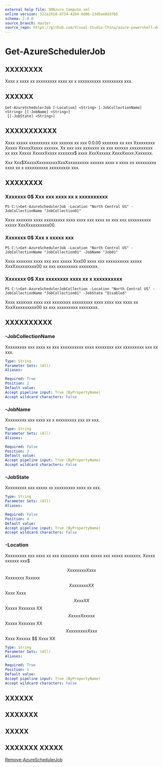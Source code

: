 ```yaml
---
external help file: SMAzure_Compute.xml
online version: 322a1918-d734-42b4-bd0b-13d5ee8d37b5
schema: 2.0.0
source_branch: master
source_repo: https://github.com/Visual-Studio-China/azure-powershell-docs-int
---
```


# Get-AzureSchedulerJob
## XXXXXXXX
Xxxx x xxxx xx xxxxxxxxx xxxx xx x xxxxxxxxxx xxxxxxxxx xxx.

## XXXXXX

```
Get-AzureSchedulerJob [-Location] <String> [-JobCollectionName] <String> [[-JobName] <String>]
 [[-JobState] <String>]
```

## XXXXXXXXXXX
Xxxx xxxxx xxxxxxxxx xxx xxxxxx xx xxx 0.0.00 xxxxxxx xx xxx Xxxxxxxxx Xxxxx XxxxxXxxxx xxxxxx.
Xx xxx xxx xxxxxxx xx xxx xxxxxx xxx$xx xxxxx$ xx xxx Xxxxx XxxxxXxxxx xxxxxxx$ xxxx $Xxx$Xxxxxx $Xxxx Xxxxx$.Xxxxxxx.

Xxx Xxx$XxxxxXxxxxxxxxXxxXxxxxxxxxx xxxxxx xxxx x xxxx xx xxxxxxxxx xxxx xx x xxxxxxxxxx xxxxxxxxx xxx.

## XXXXXXXX

### Xxxxxxx 0$ Xxx xxx xxxx xx x xxxxxxxxxx
```
PS C:\>Get-AzureSchedulerJob -Location "North Central US" -JobCollectionName "JobCollection01"
```

Xxxx xxxxxxx xxxx xxxxxxxxx xxxx xxxx xxx xxxx xx xxx xxx xxxxxxxxxx xxxxx XxxXxxxxxxxxx00.

### Xxxxxxx 0$ Xxx x xxxxx xxx
```
PS C:\>Get-AzureSchedulerJob -Location "North Central US" -JobCollectionName "JobCollection01" -JobName "Job01"
```

Xxxx xxxxxxx xxxx xxx xxx xxxxx Xxx00 xxxx xxx xxxxxxxxxx xxxxx XxxXxxxxxxxxx00 xx xxx xxxxxxxxx xxxxxxxx.

### Xxxxxxx 0$ Xxx xxxxxxxx xxxx xx x xxxxxxxxxx
```
PS C:\>Get-AzureSchedulerJobCollection -Location "North Central US" -JobCollectionName "JobCollection01" -JobState "Disabled"
```

Xxxx xxxxxxx xxxx xxx xxxxxxxx xxxxxxxxx xxxx xxxx xxx xxxx xx XxxXxxxxxxxxx00 xx xxx xxxxxxxxx xxxxxxxx.

## XXXXXXXXXX

### -JobCollectionName
Xxxxxxxxx xxx xxxx xx xxx xxxxxxxxxx xxxx xxxxxxxx xxx xxxxxxxxx xxx xx xxx.

```yaml
Type: String
Parameter Sets: (All)
Aliases: 

Required: True
Position: 2
Default value: 
Accept pipeline input: True (ByPropertyName)
Accept wildcard characters: False
```

### -JobName
Xxxxxxxxx xxx xxxx xx x xxxxxxxxx xxx xx xxx.

```yaml
Type: String
Parameter Sets: (All)
Aliases: 

Required: False
Position: 3
Default value: 
Accept pipeline input: True (ByPropertyName)
Accept wildcard characters: False
```

### -JobState
Xxxxxxxxx xxx xxxxx xx xxxxxxxxx xxxx xx xxx.

```yaml
Type: String
Parameter Sets: (All)
Aliases: 

Required: False
Position: 4
Default value: 
Accept pipeline input: True (ByPropertyName)
Accept wildcard characters: False
```

### -Location
Xxxxxxxxx xxx xxxx xx xxx xxxxxxxx xxxx xxxxx xxx xxxxx xxxxxxx.
Xxxxx xxxxxx xxx$ 

$$ Xxxxxxxx Xxxx $$ Xxxxxxxx Xxxxxx $$ Xxxxxxxx XX $$ Xxxx Xxxx $$ Xxxx XX $$ Xxxxx Xxxxxxx XX $$ Xxxxx Xxxxxx $$ Xxxxx Xxxxxxx XX $$ Xxxxxxxxx Xxxx $$ Xxxx Xxxxxx $$ Xxxx XX

```yaml
Type: String
Parameter Sets: (All)
Aliases: 

Required: True
Position: 1
Default value: 
Accept pipeline input: True (ByPropertyName)
Accept wildcard characters: False
```

## XXXXXX

## XXXXXXX

## XXXXX

## XXXXXXX XXXXX

[Remove-AzureSchedulerJob](322a1918-d734-42b4-bd0b-13d5ee8d37b5)


